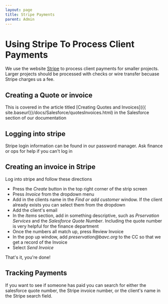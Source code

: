 ```yaml
---
layout: page
title: Stripe Payments
parent: Admin
---
```


# Using Stripe To Process Client Payments

We use the website [Stripe](dashboard.stripe.com/) to process client payments for smaller projects. Larger projects should be processed with checks or wire transfer becuase Stripe charges us a fee.

## Creating a Quote or invoice

This is covered in the article titled [Creating Quotes and Invoices]({{ site.baseurl}}/docs/Salesforce/quotesInvoices.html) in the Salesforce section of our documentation

## Logging into stripe

Stripe login information can be found in our password manager. Ask finance or ops for help if you can't log in

## Creating an invoice in Stripe

Log into stripe and follow these directions

* Press the _Create_ button in the top right corner of the strip screen
* Press _Invoice_ from the dropdown menu
* Add in the clients name in the _Find or add customer_ window. If the client already exists you can select them from the dropdown
* Add the client's email
* In the _Items_ section, add in something descriptive, such as _Prservation Services_ and the _Salesforce Quote Number_. Including the quote number is very helpful for the finance department
* Once the numbers all match up, press Review Invoice
* In the pop up window, add _preservation@bavc.org_ to the CC so that we get a record of the Invoice
* Select _Send Invoice_

That's it, you're done!


## Tracking Payments

If you want to see if someone has paid you can search for either the salesforce quote number, the Stripe invoice number, or the client's name in the Stripe search field. 
